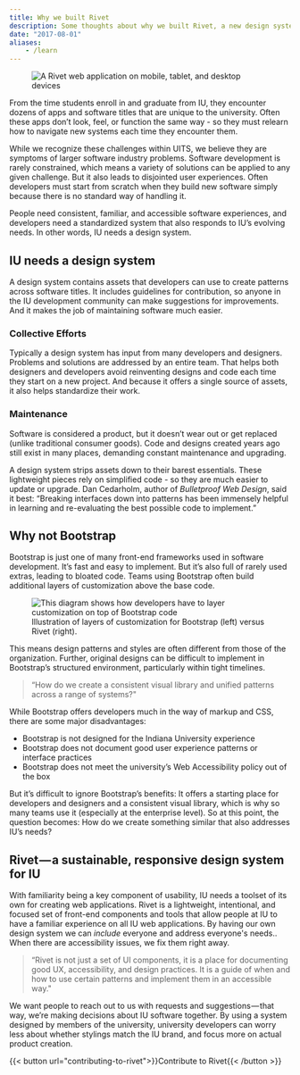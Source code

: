 ```yaml
---
title: Why we built Rivet
description: Some thoughts about why we built Rivet, a new design system for software at IU.
date: "2017-08-01"
aliases:
    - /learn
---
```

<figure class="rvtd-article-figure rvt-m-top-xxl rvt-p-left-xxl rvt-p-right-xxl p-bottom-xxl">
    <img src="../../img/homepage-hero.png" alt="A Rivet web application on mobile, tablet, and desktop devices">
</figure>

From the time students enroll in and graduate from IU, they encounter dozens of apps and software titles that are unique to the university. Often these apps don’t look, feel, or function the same way - so they must relearn how to navigate new systems each time they encounter them.

While we recognize these challenges within UITS, we believe they are symptoms of larger software industry problems. Software development is rarely constrained, which means a variety of solutions can be applied to any given challenge. But it also leads to disjointed user experiences. Often developers must start from scratch when they build new software simply because there is no standard way of handling it.

People need consistent, familiar, and accessible software experiences, and developers need a standardized system that also responds to IU’s evolving needs. In other words, IU needs a design system.

## IU needs a design system
A design system contains assets that developers can use to create patterns across software titles. It includes guidelines for contribution, so anyone in the IU development community can make suggestions for improvements. And it makes the job of maintaining software much easier.

### Collective Efforts
Typically a design system has input from many developers and designers. Problems and solutions are addressed by an entire team. That helps both designers and developers avoid reinventing designs and code each time they start on a new project. And because it offers a single source of assets, it also helps standardize their work.

### Maintenance
Software is considered a product, but it doesn’t wear out or get replaced (unlike traditional consumer goods). Code and designs created years ago still exist in many places, demanding constant maintenance and upgrading.

A design system strips assets down to their barest essentials. These lightweight pieces rely on simplified code - so they are much easier to update or upgrade. Dan Cedarholm, author of _Bulletproof Web Design_, said it best: “Breaking interfaces down into patterns has been immensely helpful in learning and re-evaluating the best possible code to implement.”

## Why not Bootstrap
Bootstrap is just one of many front-end frameworks used in software development. It’s fast and easy to implement. But it’s also full of rarely used extras, leading to bloated code. Teams using Bootstrap often build additional layers of customization above the base code.

<figure class="rvtd-article-figure p-top-xxl p-bottom-xxl">
    <img src="../../img/docs/rvtd-bootstrap-diagram.png" alt="This diagram shows how developers have to layer customization on top of Bootstrap code">
    <figcaption>Illustration of layers of customization for Bootstrap (left) versus Rivet (right).</figcaption>
</figure>

This means design patterns and styles are often different from those of the organization. Further, original designs can be difficult to implement in Bootstrap’s structured environment, particularly within tight timelines.

> “How do we create a consistent visual library and unified patterns across a range of systems?"

While Bootstrap offers developers much in the way of markup and CSS, there are some major disadvantages:

- Bootstrap is not designed for the Indiana University experience
- Bootstrap does not document good user experience patterns or interface practices
- Bootstrap does not meet the university’s Web Accessibility policy out of the box

But it’s difficult to ignore Bootstrap’s benefits: It offers a starting place for developers and designers and a consistent visual library, which is why so many teams use it (especially at the enterprise level). So at this point, the question becomes: How do we create something similar that also addresses IU’s needs?

## Rivet — a sustainable, responsive design system for IU
With familiarity being a key component of usability, IU needs a toolset of its own for creating web applications. Rivet is a lightweight, intentional, and focused set of front-end components and tools that allow people at IU to have a familiar experience on all IU web applications. By having our own design system we can _include_ everyone and address everyone's needs.. When there are accessibility issues, we fix them right away.

> “Rivet is not just a set of UI components, it is a place for documenting good UX, accessibility, and design practices. It is a guide of when and how to use certain patterns and implement them in an accessible way."

We want people to reach out to us with requests and suggestions — that way, we’re making decisions about IU software together. By using a system designed by members of the university, university developers can worry less about whether stylings match the IU brand, and focus more on actual product creation.

<div class="rvt-m-top-lg">
{{< button url="contributing-to-rivet">}}Contribute to Rivet{{< /button >}}
</div>